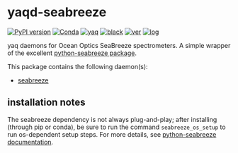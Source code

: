 # yaqd-seabreeze

[![PyPI version](https://badge.fury.io/py/yaqd-seabreeze.svg)](https://badge.fury.io/py/yaqd-seabreeze)
[![Conda](https://img.shields.io/conda/vn/conda-forge/yaqd-seabreeze)](https://anaconda.org/conda-forge/yaqd-seabreeze)
[![yaq](https://img.shields.io/badge/framework-yaq-orange)](https://yaq.fyi/)
[![black](https://img.shields.io/badge/code--style-black-black)](https://black.readthedocs.io/)
[![ver](https://img.shields.io/badge/calver-YYYY.M.MICRO-blue)](https://calver.org/)
[![log](https://img.shields.io/badge/change-log-informational)](https://github.com/yaq-project/yaqd-seabreeze/blob/main/CHANGELOG.md)

yaq daemons for Ocean Optics SeaBreeze spectrometers.
A simple wrapper of the excellent [python-seabreeze package](https://github.com/ap--/python-seabreeze).

This package contains the following daemon(s):
- [seabreeze](https://yaq.fyi/daemons/seabreeze/)


## installation notes
The seabreeze dependency is not always plug-and-play; after installing (through pip or conda), be sure to run the command `seabreeze_os_setup` to run os-dependent setup steps. For more details, see [python-seabreeze documentation](https://github.com/ap--/python-seabreeze/blob/master/os_support/readme.md).
